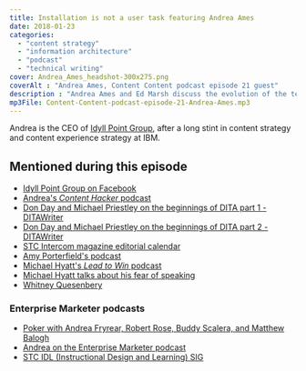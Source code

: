 ```yaml
---
title: Installation is not a user task featuring Andrea Ames
date: 2018-01-23
categories:
  - "content strategy"
  - "information architecture"
  - "podcast"
  - "technical writing"
cover: Andrea_Ames_headshot-300x275.png
coverAlt : "Andrea Ames, Content Content podcast episode 21 guest"
description : "Andrea Ames and Ed Marsh discuss the evolution of the technical communication field, the number of job titles for technical communicators, the frustrations of proving your value, and laugh a lot."
mp3File: Content-Content-podcast-episode-21-Andrea-Ames.mp3
---
```


Andrea is the CEO of [Idyll Point Group](https://idyllpointgroup.com?utm_source=edmarshdotcom&utm_medium=podcast&utm_campaign=contentcontentepisode21), after a long stint in content strategy and content experience strategy at IBM.

## Mentioned during this episode

- [Idyll Point Group on Facebook](https://www.facebook.com/IdyllPointGroup/?utm_source=edmarshdotcom&utm_medium=podcast&utm_campaign=contentcontentepisode21)
- [Andrea's _Content Hacker_ podcast](https://www.idyllpointgroup.com/podcast?utm_source=edmarshdotcom&utm_medium=podcast&utm_campaign=contentcontentepisode21)
- [Don Day and Michael Priestley on the beginnings of DITA part 1 - DITAWriter](http://www.ditawriter.com/don-day-and-michael-priestley-on-the-beginnings-of-dita-part-1?utm_source=edmarshdotcom&utm_medium=podcast&utm_campaign=contentcontentepisode21)
- [Don Day and Michael Priestley on the beginnings of DITA part 2 - DITAWriter](http://www.ditawriter.com/don-day-and-michael-priestly-on-the-beginnings-of-dita-part-2?utm_source=edmarshdotcom&utm_medium=podcast&utm_campaign=contentcontentepisode21)
- [STC Intercom magazine editorial calendar](https://www.stc.org/intercom/editorial-calendar?utm_source=edmarshdotcom&utm_medium=podcast&utm_campaign=contentcontentepisode21)
- [Amy Porterfield's podcast](http://www.amyporterfield.com/amy-porterfield-podcast?utm_source=edmarshdotcom&utm_medium=podcast&utm_campaign=contentcontentepisode21)
- [Michael Hyatt's _Lead to Win_ podcast](https:michaelhyatt.com/leadtowin?utm_source=edmarshdotcom&utm_medium=podcast&utm_campaign=contentcontentepisode21)
- [Michael Hyatt talks about his fear of speaking](https://michaelhyatt.com/podcast-afraid-to-set-goals?utm_source=edmarshdotcom&utm_medium=podcast&utm_campaign=contentcontentepisode21)
- [Whitney Quesenbery](https://whitneyq.com?utm_source=edmarshdotcom&utm_medium=podcast&utm_campaign=contentcontentepisode21)

<h3>Enterprise Marketer podcasts</h3>

- [Poker with Andrea Fryrear, Robert Rose, Buddy Scalera, and Matthew Balogh](https://enterprisemarketer.com/podcasts/enterprise-marketer-podcast-conference/icc-show-50-poker-game?utm_source=edmarshdotcom&utm_medium=podcast&utm_campaign=contentcontentepisode21)
- [Andrea on the Enterprise Marketer podcast](https://enterprisemarketer.com/podcasts/enterprise-marketer-podcast-conference/52-andrea-ames?utm_source=edmarshdotcom&utm_medium=podcast&utm_campaign=contentcontentepisode21)
- [STC IDL (Instructional Design and Learning) SIG](www.stcidlsig.org?utm_source=edmarshdotcom&utm_medium=podcast&utm_campaign=contentcontentepisode21)
